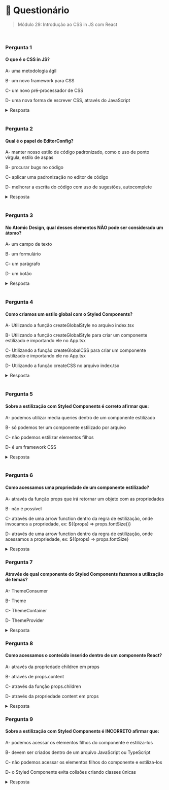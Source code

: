 # 📌 Questionário
> Módulo 29: Introdução ao CSS in JS com React

<br>

### Pergunta 1
#### O que é o CSS in JS?
A- uma metodologia ágil

B- um novo framework para CSS

C- um novo pré-processador de CSS

D- uma nova forma de escrever CSS, através do JavaScript

<details>
    <summary>Resposta</summary>

    uma nova forma de escrever CSS, através do JavaScript

    A alternativa correta é a opção "uma nova forma de escrever CSS, através do JavaScript". CSS-in-JS é uma abordagem que permite aos desenvolvedores escrever estilos CSS diretamente em JavaScript, usando bibliotecas ou frameworks que encapsulam os estilos como objetos JavaScript. Isso facilita a criação de estilos dinâmicos e componentizados, pois os estilos são tratados como parte do código JavaScript. As demais alternativas estão erradas: "metodologia ágil" não está relacionada ao CSS-in-JS, "novo framework para CSS" não é uma definição precisa, e "novo pré-processador de CSS" não descreve a natureza do CSS-in-JS, que não é um pré-processador, mas sim uma técnica de escrita de estilos.
</details>

<br>

### Pergunta 2
#### Qual é o papel do EditorConfig?
A- manter nosso estilo de código padronizado, como o uso de ponto virgula, estilo de aspas

B- procurar bugs no código

C- aplicar uma padronização no editor de código

D- melhorar a escrita do código com uso de sugestões, autocomplete

<details>
    <summary>Resposta</summary>
    
    aplicar uma padronização no editor de código

    A resposta correta é "aplicar uma padronização no editor de código". Com o editor config padronizamos algumas configurações do editor de código, como a formatação a ser utilizada no final da linha. O estilo de código configuramos com o ESLint e Prettier.
</details>

<br>


### Pergunta 3
#### No Atomic Design, qual desses elementos NÃO pode ser considerado um átomo?
A- um campo de texto

B- um formulário

C- um parágrafo

D- um botão

<details>
    <summary>Resposta</summary>
    
    um formulário

    A alternativa correta é a opção "um formulário" porque, no Atomic Design, os átomos representam os elementos mais básicos e indivisíveis da interface de usuário, como botões, campos de texto, parágrafos, entre outros. Um formulário é uma composição de vários elementos, incluindo campos de texto, botões e outros, portanto, não pode ser considerado um átomo, mas sim uma molécula ou organismo, dependendo do contexto de design. As demais alternativas estão erradas porque representam elementos individuais e básicos da interface, que podem ser considerados átomos.
</details>

<br>

### Pergunta 4
#### Como criamos um estilo global com o Styled Components?
A- Utilizando a função createGlobalStyle no arquivo index.tsx

B- Utilizando a função createGlobalStyle para criar um componente estilizado e importando ele no App.tsx

C- Utilizando a função createGlobalCSS para criar um componente estilizado e importando ele no App.tsx

D- Utilizando a função createCSS no arquivo index.tsx

<details>
    <summary>Resposta</summary>
    
    Utilizando a função createGlobalStyle para criar um componente estilizado e importando ele no App.tsx

    A resposta correta é "Utilizando a função createGlobalStyle para criar um componente estilizado e importando ele no App.tsx" Com essa função podemos criar o estilo global do nosso App, onde iremos também incluir o reset de estilos. Geralmente separamos o arquivo de estilos do arquivo de componente, com isso devemos importar o arquivo que contém o estilo global no nosso componente principal, App.tsx.
</details>

<br>

### Pergunta 5
#### Sobre a estilização com Styled Components é correto afirmar que:
A- podemos utilizar media queries dentro de um componente estilizado

B- só podemos ter um componente estilizado por arquivo

C- não podemos estilizar elementos filhos

D- é um framework CSS

<details>
    <summary>Resposta</summary>
    
    podemos utilizar media queries dentro de um componente estilizado

    A alternativa correta é a opção "podemos utilizar media queries dentro de um componente estilizado" porque com o Styled Components é possível incluir media queries diretamente em um componente estilizado para criar estilos responsivos. Isso permite que você adapte o estilo do componente com base nas características do dispositivo, como tamanho da tela, orientação, entre outros. As demais alternativas estão incorretas: "só podemos ter um componente estilizado por arquivo" não é verdadeira, pois é possível ter vários componentes estilizados em um único arquivo; "não podemos estilizar elementos filhos" não é verdadeira, pois você pode estilizar elementos filhos; e "é um framework CSS" não está correto, pois o Styled Components não é um framework CSS, mas uma biblioteca para estilização em CSS-in-JS.
</details>

<br>

### Pergunta 6
#### Como acessamos uma propriedade de um componente estilizado?
A- através da função props que irá retornar um objeto com as propriedades

B- não é possível

C- através de uma arrow function dentro da regra de estilização, onde invocamos a propriedade, ex: ${(props) => props.fontSize()}

D- através de uma arrow function dentro da regra de estilização, onde acessamos a propriedade, ex: ${(props) => props.fontSize}

<details>
    <summary>Resposta</summary>
    
    através de uma arrow function dentro da regra de estilização, onde acessamos a propriedade, ex: ${(props) => props.fontSize}

    A alternativa correta é a opção "através de uma arrow function dentro da regra de estilização, onde acessamos a propriedade, ex: ${(props) => props.fontSize} " porque, ao estilizar um componente em React com styled-components, a propriedade do componente é acessada utilizando uma arrow function dentro da regra de estilização, como exemplificado em ${(props) => props.fontSize}. Isso permite o acesso direto à propriedade desejada do objeto props. As outras alternativas estão incorretas: a função props em React não retorna um objeto com as propriedades, é possível acessar propriedades em componentes estilizados e a notação ${(props) => props.fontSize()} tenta chamar uma função que não existe nas props, em vez de acessar diretamente a propriedade fontSize.
</details>

### Pergunta 7
#### Através de qual componente do Styled Components fazemos a utilização de temas?
A- ThemeConsumer

B- Theme

C- ThemeContainer

D- ThemeProvider

<details>
    <summary>Resposta</summary>
    
    ThemeProvider

    A alternativa correta é a opção "ThemeProvider" porque o componente ThemeProvider é usado no Styled Components para fornecer temas (ou "themes") aos componentes estilizados dentro de uma aplicação. Ele envolve os componentes da árvore de renderização e permite que você acesse as propriedades do tema em qualquer lugar da aplicação, tornando mais fácil a aplicação de estilos consistentes em toda a interface com base no tema definido. As demais alternativas estão erradas, pois não representam os componentes específicos para a utilização de temas com Styled Components.
</details>

### Pergunta 8
#### Como acessamos o conteúdo inserido dentro de um componente React?
A- através da propriedade children em props

B- através de props.content

C- através da função props.children

D- através da propriedade content em props

<details>
    <summary>Resposta</summary>
    
    através da propriedade children em props

    A resposta correta é "através da propriedade children em props" Através da propriedade children que está disponível ao acessar props, é preciso tomar cuidado com as nomenclaturas, pois children é uma propriedade e não uma função.
</details>

### Pergunta 9
#### Sobre a estilização com Styled Components é INCORRETO afirmar que:
A- podemos acessar os elementos filhos do componente e estiliza-los

B- devem ser criados dentro de um arquivo JavaScript ou TypeScript

C- não podemos acessar os elementos filhos do componente e estiliza-los

D- o Styled Components evita colisões criando classes únicas

<details>
    <summary>Resposta</summary>
    
    não podemos acessar os elementos filhos do componente e estiliza-los

    A alternativa correta é a opção "não podemos acessar os elementos filhos do componente e estilizá-los" porque, com o Styled Components, é possível acessar e estilizar os elementos filhos de um componente. O Styled Components permite que você crie estilos para componentes e seus elementos internos usando seletores, permitindo um alto grau de controle sobre a estilização. As demais alternativas estão erradas: "podemos acessar os elementos filhos do componente e estiliza-los" está correta ao mencionar que é possível estilizar elementos filhos, "devem ser criados dentro de um arquivo JavaScript ou TypeScript" está correta em relação ao local de criação dos estilos e "Styled Components evita colisões criando classes únicas" está correta ao mencionar que o Styled Components gera classes únicas para evitar colisões de estilos.
</details>